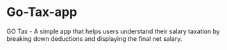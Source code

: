 # Go-Tax-app
GO Tax - A simple app that helps users understand their salary taxation by breaking down deductions and displaying the final net salary.
